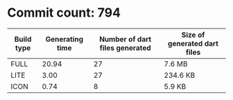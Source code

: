 # Commit count: 794
| Build type | Generating time | Number of dart files generated | Size of generated dart files |
|------------|-----------------|-------------------------------|------------------------------|
| FULL | 20.94 | 27 | 7.6 MB |
| LITE | 3.00 | 27 | 234.6 KB |
| ICON | 0.74 | 8 | 5.9 KB |
